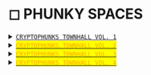 # ◻ PHUNKY SPACES

<details>

<summary><code></code><a href="https://twitter.com/i/spaces/1eaKbrXLayBKX"><code>CRYPTOPHUNKS TOWNHALL VOL. 1</code></a><code></code></summary>

[https://twitter.com/i/spaces/1eaKbrXLayBKX](https://twitter.com/i/spaces/1eaKbrXLayBKX)

</details>

<details>

<summary><mark style="color:orange;"><code></code></mark><a href="https://twitter.com/i/spaces/1zqKVPVjAwaJB"><mark style="color:orange;"><code>CRYPTOPHUNKS TOWNHALL VOL. 2</code></mark></a><mark style="color:orange;"><code></code></mark></summary>

[https://twitter.com/i/spaces/1zqKVPVjAwaJB](https://twitter.com/i/spaces/1zqKVPVjAwaJB)

</details>

<details>

<summary><mark style="color:orange;"><code></code></mark><a href="https://twitter.com/i/spaces/1lDGLnmAPDkxm"><mark style="color:orange;"><code>CRYPTOPHUNKS TOWNHALL VOL. 3</code></mark></a><mark style="color:orange;"><code></code></mark></summary>

[https://twitter.com/i/spaces/1lDGLnmAPDkxm](https://twitter.com/i/spaces/1lDGLnmAPDkxm)

</details>

<details>

<summary><mark style="color:orange;"><code></code></mark><a href="https://twitter.com/i/spaces/1nAJErMqoPnxL"><mark style="color:orange;"><code>CRYPTOPHUNKS TOWNHALL VOL. 4</code></mark></a><mark style="color:orange;"><code></code></mark></summary>

[https://twitter.com/i/spaces/1nAJErMqoPnxL](https://twitter.com/i/spaces/1nAJErMqoPnxL)

</details>

